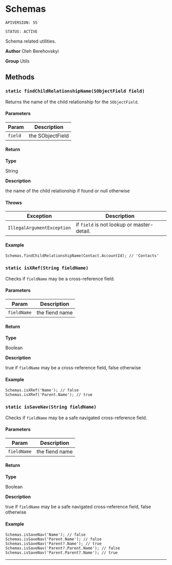 # Schemas

`APIVERSION: 55`

`STATUS: ACTIVE`

Schema related utilities.


**Author** Oleh Berehovskyi


**Group** Utils

## Methods
### `static findChildRelationshipName(SObjectField field)`

Returns the name of the child relationship for the `SObjectField`.

#### Parameters
|Param|Description|
|---|---|
|`field`|the SObjectField|

#### Return

**Type**

String

**Description**

the name of the child relationship if found or null otherwise

#### Throws
|Exception|Description|
|---|---|
|`IllegalArgumentException`|if `field` is not lookup or master-detail.|

#### Example
```apex
Schemas.findChildRelationshipName(Contact.AccountId); // 'Contacts'
```

### `static isXRef(String fieldName)`

Checks if `fieldName` may be a cross-reference field.

#### Parameters
|Param|Description|
|---|---|
|`fieldName`|the fiend name|

#### Return

**Type**

Boolean

**Description**

true if `fieldName` may be a cross-reference field, false otherwise

#### Example
```apex
Schemas.isXRef('Name'); // false
Schemas.isXRef('Parent.Name'); // true
```

### `static isSaveNav(String fieldName)`

Checks if `fieldName` may be a safe navigated cross-reference field.

#### Parameters
|Param|Description|
|---|---|
|`fieldName`|the fiend name|

#### Return

**Type**

Boolean

**Description**

true if `fieldName` may be a safe navigated cross-reference field, false otherwise

#### Example
```apex
Schemas.isSaveNav('Name'); // false
Schemas.isSaveNav('Parent.Name'); // false
Schemas.isSaveNav('Parent?.Name'); // true
Schemas.isSaveNav('Parent?.Parent.Name'); // false
Schemas.isSaveNav('Parent.Parent?.Name'); // true
```

---
